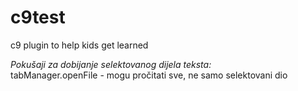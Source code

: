 # c9test
c9 plugin to help kids get learned

*Pokušaji za dobijanje selektovanog dijela teksta:* </br>
tabManager.openFile - mogu pročitati sve, ne samo selektovani dio
